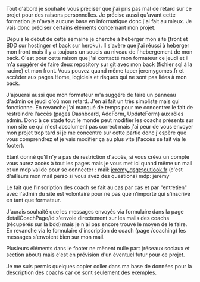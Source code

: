 Tout d'abord je souhaite vous préciser que j'ai pris pas mal de retard sur ce projet pour des raisons personnelles. Je précise aussi qu'avant cette formation je n'avais aucune base en informatique donc j'ai fait au mieux. Je vais donc préciser certains éléments concernant mon projet. 

Depuis le debut de cette semaine je cherche à heberger mon site (front et BDD sur hostinger et back sur heroku). Il s'avère que j'ai réussi à heberger mon front mais il y a toujours un soucis au niveau de l'hebergement de mon back. C'est pour cette raison que j'ai contacté mon formateur ce jeudi et il m'a suggérer de faire deux repository sur git avec mon back (fichier sql à la racine) et mon front. Vous pouvez quand même taper jeremygomes.fr et accèder aux pages Home, logiciels et risques qui ne sont pas liées à mon back.

J'ajouerai aussi que mon formateur m'a suggéré de faire un panneau d'admin ce jeudi d'où mon retard. J'en ai fait un très simpliste mais qui fonctionne. En revanche j'ai manqué de temps pour me concentrer le fait de restreindre l'accès (pages Dashboard, AddForm, UpdateForm) aux rôles admin. Donc à ce stade tout le monde peut modifier les coachs présents sur mon site ce qui n'est absolument pas correct mais j'ai peur de vous envoyer mon projet trop tard si je me concentre sur cette partie donc j'espère que vous comprendrez et je vais modifier ça au plus vite (l'accès se fait via le footer).

Etant donné qu'il n'y a pas de restriction d'accès, si vous créez un compte vous aurez accès à tout les pages mais je vous met ici quand même un mail et un mdp valide pour se connecter :
mail: jeremy_gsg@outlook.fr (c'est d'ailleurs mon mail perso si vous avez des questions)
mdp: jeremy

Le fait que l'inscription des coach se fait au cas par cas et par "entretien"  avec l'admin du site est volontaire pour ne pas que n'importe qui s'inscrive en tant que formateur.

J'aurais souhaité que les messages envoyés via formulaire dans la page detailCoachPage/id s'envoie directement sur les mails des coachs (récupérés sur la bdd) mais je n'ai pas encore trouvé le moyen de le faire. En revanche via le formulaire d'inscription de coach (page /coaching) les messages s'envoient bien sur mon mail. 

Plusieurs éléments dans le footer ne mènent nulle part (réseaux sociaux et section about) mais c'est en prévision d'un éventuel futur pour ce projet.

Je me suis permis quelques copier coller dans ma base de données pour la description des coachs car ce sont seulement des exemples. 
